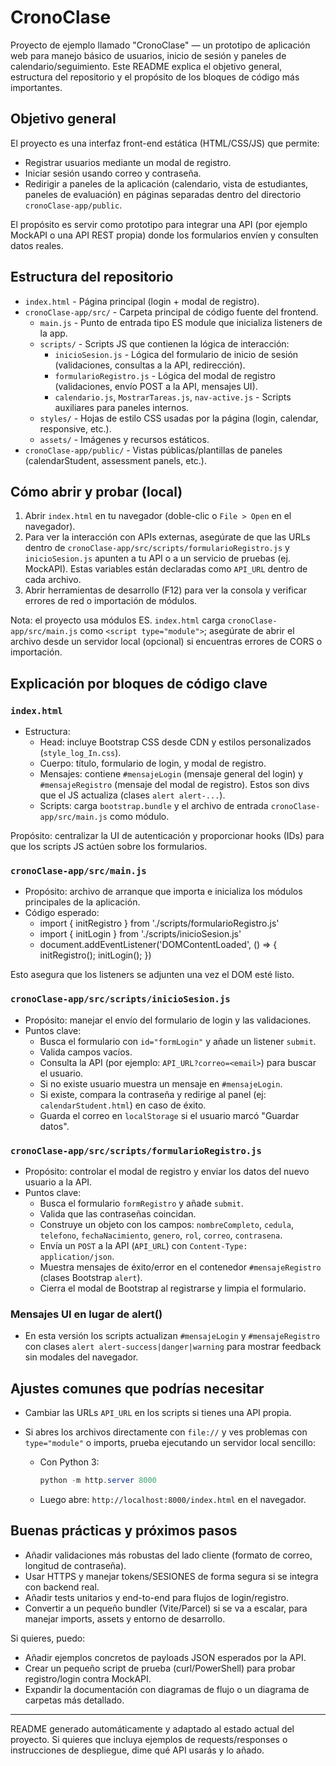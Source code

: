 # CronoClase 

Proyecto de ejemplo llamado "CronoClase" — un prototipo de aplicación web para manejo básico de usuarios, inicio de sesión y paneles de calendario/seguimiento. Este README explica el objetivo general, estructura del repositorio y el propósito de los bloques de código más importantes.

## Objetivo general

El proyecto es una interfaz front-end estática (HTML/CSS/JS) que permite:
- Registrar usuarios mediante un modal de registro.
- Iniciar sesión usando correo y contraseña.
- Redirigir a paneles de la aplicación (calendario, vista de estudiantes, paneles de evaluación) en páginas separadas dentro del directorio `cronoClase-app/public`.

El propósito es servir como prototipo para integrar una API (por ejemplo MockAPI o una API REST propia) donde los formularios envíen y consulten datos reales.

## Estructura del repositorio

- `index.html` - Página principal (login + modal de registro).
- `cronoClase-app/src/` - Carpeta principal de código fuente del frontend.
	- `main.js` - Punto de entrada tipo ES module que inicializa listeners de la app.
	- `scripts/` - Scripts JS que contienen la lógica de interacción:
		- `inicioSesion.js` - Lógica del formulario de inicio de sesión (validaciones, consultas a la API, redirección).
		- `formularioRegistro.js` - Lógica del modal de registro (validaciones, envío POST a la API, mensajes UI).
		- `calendario.js`, `MostrarTareas.js`, `nav-active.js` - Scripts auxiliares para paneles internos.
	- `styles/` - Hojas de estilo CSS usadas por la página (login, calendar, responsive, etc.).
	- `assets/` - Imágenes y recursos estáticos.
- `cronoClase-app/public/` - Vistas públicas/plantillas de paneles (calendarStudent, assessment panels, etc.).

## Cómo abrir y probar (local)

1. Abrir `index.html` en tu navegador (doble-clic o `File > Open` en el navegador).
2. Para ver la interacción con APIs externas, asegúrate de que las URLs dentro de `cronoClase-app/src/scripts/formularioRegistro.js` y `inicioSesion.js` apunten a tu API o a un servicio de pruebas (ej. MockAPI). Estas variables están declaradas como `API_URL` dentro de cada archivo.
3. Abrir herramientas de desarrollo (F12) para ver la consola y verificar errores de red o importación de módulos.

Nota: el proyecto usa módulos ES. `index.html` carga `cronoClase-app/src/main.js` como `<script type="module">`; asegúrate de abrir el archivo desde un servidor local (opcional) si encuentras errores de CORS o importación.

## Explicación por bloques de código clave

### `index.html`
- Estructura:
	- Head: incluye Bootstrap CSS desde CDN y estilos personalizados (`style_log_In.css`).
	- Cuerpo: título, formulario de login, y modal de registro.
	- Mensajes: contiene `#mensajeLogin` (mensaje general del login) y `#mensajeRegistro` (mensaje del modal de registro). Estos son divs que el JS actualiza (clases `alert alert-...`).
	- Scripts: carga `bootstrap.bundle` y el archivo de entrada `cronoClase-app/src/main.js` como módulo.

Propósito: centralizar la UI de autenticación y proporcionar hooks (IDs) para que los scripts JS actúen sobre los formularios.

### `cronoClase-app/src/main.js`
- Propósito: archivo de arranque que importa e inicializa los módulos principales de la aplicación.
- Código esperado:
	- import { initRegistro } from './scripts/formularioRegistro.js'
	- import { initLogin } from './scripts/inicioSesion.js'
	- document.addEventListener('DOMContentLoaded', () => { initRegistro(); initLogin(); })

Esto asegura que los listeners se adjunten una vez el DOM esté listo.

### `cronoClase-app/src/scripts/inicioSesion.js`
- Propósito: manejar el envío del formulario de login y las validaciones.
- Puntos clave:
	- Busca el formulario con `id="formLogin"` y añade un listener `submit`.
	- Valida campos vacíos.
	- Consulta la API (por ejemplo: `API_URL?correo=<email>`) para buscar el usuario.
	- Si no existe usuario muestra un mensaje en `#mensajeLogin`.
	- Si existe, compara la contraseña y redirige al panel (ej: `calendarStudent.html`) en caso de éxito.
	- Guarda el correo en `localStorage` si el usuario marcó "Guardar datos".

### `cronoClase-app/src/scripts/formularioRegistro.js`
- Propósito: controlar el modal de registro y enviar los datos del nuevo usuario a la API.
- Puntos clave:
	- Busca el formulario `formRegistro` y añade `submit`.
	- Valida que las contraseñas coincidan.
	- Construye un objeto con los campos: `nombreCompleto`, `cedula`, `telefono`, `fechaNacimiento`, `genero`, `rol`, `correo`, `contrasena`.
	- Envía un `POST` a la API (`API_URL`) con `Content-Type: application/json`.
	- Muestra mensajes de éxito/error en el contenedor `#mensajeRegistro` (clases Bootstrap `alert`).
	- Cierra el modal de Bootstrap al registrarse y limpia el formulario.

### Mensajes UI en lugar de alert()
- En esta versión los scripts actualizan `#mensajeLogin` y `#mensajeRegistro` con clases `alert alert-success|danger|warning` para mostrar feedback sin modales del navegador.

## Ajustes comunes que podrías necesitar

- Cambiar las URLs `API_URL` en los scripts si tienes una API propia.
- Si abres los archivos directamente con `file://` y ves problemas con `type="module"` o imports, prueba ejecutando un servidor local sencillo:

	- Con Python 3:

		```powershell
		python -m http.server 8000
		```

	- Luego abre: `http://localhost:8000/index.html` en el navegador.

## Buenas prácticas y próximos pasos

- Añadir validaciones más robustas del lado cliente (formato de correo, longitud de contraseña).
- Usar HTTPS y manejar tokens/SESIONES de forma segura si se integra con backend real.
- Añadir tests unitarios y end-to-end para flujos de login/registro.
- Convertir a un pequeño bundler (Vite/Parcel) si se va a escalar, para manejar imports, assets y entorno de desarrollo.

Si quieres, puedo:
- Añadir ejemplos concretos de payloads JSON esperados por la API.
- Crear un pequeño script de prueba (curl/PowerShell) para probar registro/login contra MockAPI.
- Expandir la documentación con diagramas de flujo o un diagrama de carpetas más detallado.

---
README generado automáticamente y adaptado al estado actual del proyecto. Si quieres que incluya ejemplos de requests/responses o instrucciones de despliegue, dime qué API usarás y lo añado.